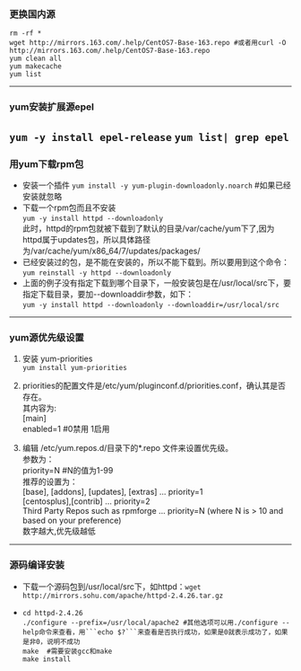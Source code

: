 ### 更换国内源
  ``` cd /etc/yum.repos.d/
  rm -rf *
  wget http://mirrors.163.com/.help/CentOS7-Base-163.repo #或者用curl -O http://mirrors.163.com/.help/CentOS7-Base-163.repo
  yum clean all
  yum makecache
  yum list
  ```

-----------------------------------------
### yum安装扩展源epel
  ```yum -y install epel-release```
  ```yum list| grep epel```
----------------------------------------
### 用yum下载rpm包
* 安装一个插件  ```yum install -y yum-plugin-downloadonly.noarch```  #如果已经安装就忽略
* 下载一个rpm包而且不安装  
  ```yum -y install httpd --downloadonly```  
  此时，httpd的rpm包就被下载到了默认的目录/var/cache/yum下了,因为httpd属于updates包，所以具体路径为/var/cache/yum/x86_64/7/updates/packages/  
* 已经安装过的包，是不能在安装的，所以不能下载到。所以要用到这个命令：  
  ```yum reinstall -y httpd --downloadonly```  
* 上面的例子没有指定下载到哪个目录下，一般安装包是在/usr/local/src下，要指定下载目录，要加--downloaddir参数，如下：  
  ```yum -y install httpd --downloadonly --downloaddir=/usr/local/src```  
----------------------------------------------
### yum源优先级设置  
1. 安装 yum-priorities  
  ```yum install yum-priorities```  
2. priorities的配置文件是/etc/yum/pluginconf.d/priorities.conf，确认其是否存在。  
其内容为:  
[main]  
enabled=1   #0禁用 1启用  

3. 编辑 /etc/yum.repos.d/目录下的*.repo 文件来设置优先级。  
参数为：  
priority=N   #N的值为1-99  
推荐的设置为：  
[base], [addons], [updates], [extras] … priority=1   
[centosplus],[contrib] … priority=2  
Third Party Repos such as rpmforge … priority=N   (where N is > 10 and based on your preference)  
数字越大,优先级越低  
-----------------------------------------------
### 源码编译安装
* 下载一个源码包到/usr/local/src下，如httpd：```wget http://mirrors.sohu.com/apache/httpd-2.4.26.tar.gz```  
* ```tar zxvf httpd-2.4.26.tar.gz
  cd httpd-2.4.26
  ./configure --prefix=/usr/local/apache2 #其他选项可以用./configure --help命令来查看，用```echo $?```来查看是否执行成功，如果是0就表示成功了，如果是非0，说明不成功  
  make  #需要安装gcc和make
  make install
  ```  

